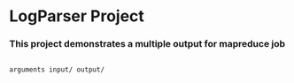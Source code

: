 # LogParser Project

### This project demonstrates a multiple output for mapreduce job


```bash

arguments input/ output/

```